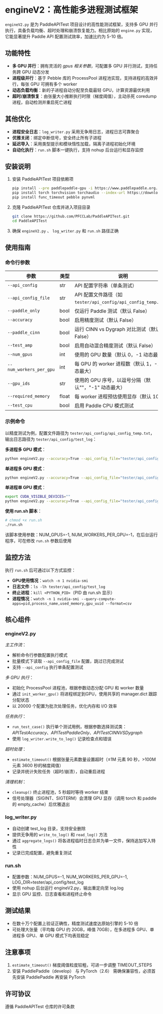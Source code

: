 # engineV2：高性能多进程测试框架

`engineV2.py` 是为 PaddleAPITest 项目设计的高性能测试框架，支持多 GPU 并行执行，具备负载均衡、超时处理和崩溃恢复能力。相比原始的 `engine.py` 实现，它能显著提升 Paddle API 配置测试效率，加速比约为 5-10 倍。

## 功能特性

- **多 GPU 并行**：拥有灵活的 *gpus 相关参数*，可配置多 GPU 并行测试，支持任务跨 GPU 动态分发
- **进程级并行**：基于 Pebble 库的 ProcessPool 进程池实现，支持进程的高效并行，每张 GPU 可拥有多个 worker
- **动态负载均衡**：新的子进程自动分配至负载最轻 GPU，计算资源最优利用
- **超时/崩溃恢复**：由张量大小推断执行时限（梯度阈值），主动杀死 coredump 进程，自动检测并重启死亡进程

## 其他优化

- **进程安全日志**：`log_writer.py` 采用无争用日志，进程日志可靠聚合
- **优雅关闭**：绑定中断信号，安全终止所有子进程
- **延迟导入**：采用类型提示和模块惰性加载，隔离子进程初始化环境
- **自动化执行**：`run.sh` 脚本一键执行，支持 nohup 后台运行和显存监控

## 安装说明

1. 安装 PaddleAPITest 项目依赖项
    ```bash
    pip install --pre paddlepaddle-gpu -i https://www.paddlepaddle.org.cn/packages/nightly/cu118/
    pip install torch torchvision torchaudio --index-url https://download.pytorch.org/whl/cu118
    pip install func_timeout pebble pynvml
    ```
2. 克隆 PaddleAPITest 仓库并进入项目目录
   ```bash
   git clone https://github.com/PFCCLab/PaddleAPITest.git
   cd PaddleAPITest
   ```
3. 确保 `engineV2.py` 、 `log_writer.py` 和 `run.sh` 路径正确

## 使用指南

### 命令行参数

| 参数                    | 类型  | 说明                                                          |
| ----------------------- | ----- | ------------------------------------------------------------- |
| `--api_config`          | str   | API 配置字符串（单条测试）                                    |
| `--api_config_file`     | str   | API 配置文件路径（如`tester/api_config/api_config_temp.txt`） |
| `--paddle_only`         | bool  | 仅运行 Paddle 测试（默认 False）                              |
| `--accuracy`            | bool  | 启用精度测试（默认 False）                                    |
| `--paddle_cinn`         | bool  | 运行 CINN vs Dygraph 对比测试（默认 False）                   |
| `--test_amp`            | bool  | 启用自动混合精度测试（默认 False）                            |
| `--num_gpus`            | int   | 使用的 GPU 数量（默认 0，-1 动态最大）                        |
| `--num_workers_per_gpu` | int   | 每 GPU 的 worker 进程数（默认 1，-1 动态最大）                |
| `--gpu_ids`             | str   | 使用的 GPU 序号，以逗号分隔（默认""，"-1" 动态最大）          |
| `--required_memory`     | float | 每 worker 进程预估使用显存（默认 10.0）                       |
| `--test_cpu`            | bool  | 启用 Paddle CPU 模式测试                                      |

### 示例命令

以精度测试为例，配置文件路径为 `tester/api_config/api_config_temp.txt`，输出日志路径为 `tester/api_config/test_log`：

**多进程多 GPU 模式**：
```bash
python engineV2.py --accuracy=True --api_config_file="tester/api_config/api_config_temp.txt" --num_gpus=8 --num_workers_per_gpu=1 >> "tester/api_config/test_log/log.log" 2>&1
```

**单进程多 GPU 模式**：
```bash
python engineV2.py --accuracy=True --api_config_file="tester/api_config/api_config_temp.txt" --num_gpus=0 >> "tester/api_config/test_log/log.log" 2>&1
```

**单进程单 GPU 模式**：
```bash
export CUDA_VISIBLE_DEVICES=""
python engineV2.py --accuracy=True --api_config_file="tester/api_config/api_config_temp.txt" --num_gpus=0 >> "tester/api_config/test_log/log.log" 2>&1
```

**使用 run.sh 脚本**：
```bash
# chmod +x run.sh
./run.sh
```
该脚本使用参数：NUM_GPUS=-1, NUM_WORKERS_PER_GPU=-1，在后台运行程序，可在修改 `run.sh` 参数后使用

## 监控方法

执行 `run.sh` 后可通过以下方式监控：

- **GPU使用情况**：`watch -n 1 nvidia-smi`
- **日志文件**：`ls -lh tester/api_config/test_log`
- **终止进程**：`kill <PYTHON_PID>`（PID 由 run.sh 显示）
- **进程情况**：`watch -n 1 nvidia-smi --query-compute-apps=pid,process_name,used_memory,gpu_uuid --format=csv`

## 核心组件

### engineV2.py

*主工作流*：
- 解析命令行参数配置执行模式
- 批量模式下读取 `--api_config_file` 配置，跳过已完成测试
- 支持 `--api_config` 执行单条配置测试

*多 GPU 执行*：
- 初始化 ProcessPool 进程池，根据参数动态分配 GPU 和 worker 数量
- 通过 `init_worker_gpu()` 将进程绑定到GPU，使用共享的 manager.dict 跟踪分配状态
- 以 20000 个配置为批次处理任务，优化内存和 I/O 效率

*任务执行*：
- `run_test_case()` 执行单个测试用例，根据参数选择测试类：*APITestAccuracy*、*APITestPaddleOnly*、*APITestCINNVSDygraph*
- 使用 `log_writer.write_to_log()` 记录检查点和错误

*超时处理*：
- `estimate_timeout()` 根据张量元素数量设置超时（≤1M 元素 90 秒，>100M 元素 3600 秒的梯度阈值）
- 记录并统计失败任务（超时/崩溃），自动重启进程

*清理机制*：
- `cleanup()` 终止进程池，5 秒超时等待 worker 结束
- 信号处理器（SIGINT、SIGTERM）会清理 GPU 显存（调用 torch 和 paddle 的 empty_cache）后优雅退出

### log_writer.py

- 自动创建 test_log 目录，支持安全删除
- 提供无争用的 `write_to_log()` 和 `read_log()` 方法
- 通过 `aggregate_logs()` 将各进程临时日志合并为单一文件，保持追加写入特性
- 记录已完成配置，避免重复测试

### run.sh

- 配置参数：NUM_GPUS=-1, NUM_WORKERS_PER_GPU=-1, LOG_DIR=tester/api_config/test_log
- 使用 nohup 后台运行 engineV2.py，输出重定向至 log.log
- 显示 GPU 监控、日志查看和进程终止命令

## 测试结果

- 在数十万个配置上验证正确性，精度测试速度达原始引擎的 5-10 倍
- 可处理大张量（平均每 GPU 约 20GB，峰值 70GB），在多进程多 GPU、单进程多 GPU、单 GPU 模式下均表现稳定

## 注意事项

1. `estimate_timeout()` 梯度阈值粒度较粗，可进一步调整 TIMEOUT_STEPS
2. 安装 PaddlePaddle（develop） 与 PyTorch（2.6） 需确保兼容性，必须首先安装 PaddlePaddle 再安装 PyTorch

## 许可协议

遵循 PaddleAPITest 仓库的许可条款
